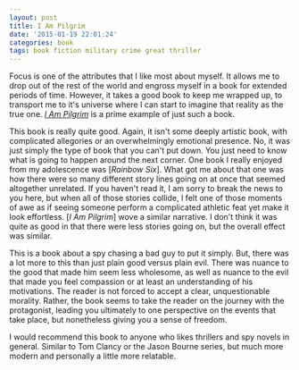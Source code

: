 ```yaml
---
layout: post
title: I Am Pilgrim
date: '2015-01-19 22:01:24'
categories: book
tags: book fiction military crime great thriller
---
```


Focus is one of the attributes that I like most about myself.
It allows me to drop out of the rest of the world and engross
myself in a book for extended periods of time. However, it takes
a good book to keep me wrapped up, to transport me to it's universe
where I can start to imagine that reality as the true one.
[*I Am Pilgrim*][pilgrim-amazon] is a prime example of just such
a book.

This book is really quite good. Again, it isn't some deeply
artistic book, with complicated allegories or an overwhelmingly
emotional presence. No, it was just simply the type of book
that you can't put down. You just need to know what is going
to happen around the next corner. One book I really enjoyed
from my adolescence was [*Rainbow Six*]. What got me about that
one was how there were so many different story lines going on
at once that seemed altogether unrelated. If you haven't read
it, I am sorry to break the news to you here, but when all
of those stories collide, I felt one of those moments of awe
as if seeing someone perform a complicated athletic feat yet
make it look effortless. [*I Am Pilgrim*] wove a similar
narrative. I don't think it was quite as good in that there were
less stories going on, but the overall effect was similar.

This is a book about a spy chasing a bad guy to put it simply.
But, there was a lot more to this than just plain good versus
plain evil. There was nuance to the good that made him seem
less wholesome, as well as nuance to the evil that made you
feel compassion or at least an understanding of his motivations.
The reader is not forced to accept a clear, unquestionable
morality. Rather, the book seems to take the reader on the
journey with the protagonist, leading you ultimately to one
perspective on the events that take place, but nonetheless
giving you a sense of freedom.

I would recommend this book to anyone who likes thrillers
and spy novels in general. Similar to Tom Clancy or
the Jason Bourne series, but much more modern and personally
a little more relatable.


[pilgrim-amazon]:   smile.amazon.com/dp/B00DPM90C4
